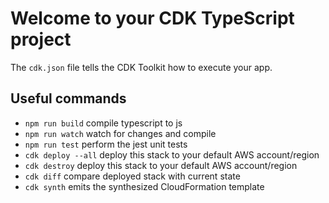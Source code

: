 # Welcome to your CDK TypeScript project

The `cdk.json` file tells the CDK Toolkit how to execute your app.

## Useful commands

* `npm run build`       compile typescript to js
* `npm run watch`       watch for changes and compile
* `npm run test`        perform the jest unit tests
* `cdk deploy --all`    deploy this stack to your default AWS account/region
* `cdk destroy`         deploy this stack to your default AWS account/region
* `cdk diff`            compare deployed stack with current state
* `cdk synth`           emits the synthesized CloudFormation template
